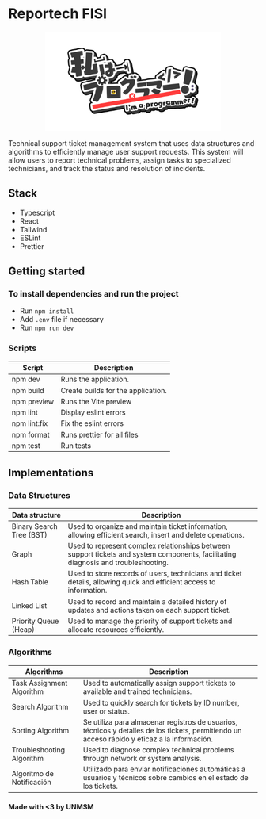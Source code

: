 # Reportech FISI

<div style="text-align:center;">
    <img src="src/assets/IamProgrammer!.png" height="200">
</div>

Technical support ticket management system that uses data structures and algorithms to efficiently manage user support requests. This system will allow users to report technical problems, assign tasks to specialized technicians, and track the status and resolution of incidents.

## Stack

- Typescript
- React
- Tailwind
- ESLint
- Prettier

## Getting started

### To install dependencies and run the project

- Run `npm install`
- Add `.env` file if necessary
- Run `npm run dev`

### Scripts

| Script       | Description                        |
| ------------ | ---------------------------------- |
| npm dev      | Runs the application.              |
| npm build    | Create builds for the application. |
| npm preview  | Runs the Vite preview              |
| npm lint     | Display eslint errors              |
| npm lint:fix | Fix the eslint errors              |
| npm format   | Runs prettier for all files        |
| npm test     | Run tests                          |

## Implementations

### Data Structures

| Data structure           | Description                                                                                                                        |
| ------------------------ | ---------------------------------------------------------------------------------------------------------------------------------- |
| Binary Search Tree (BST) | Used to organize and maintain ticket information, allowing efficient search, insert and delete operations.                         |
| Graph                    | Used to represent complex relationships between support tickets and system components, facilitating diagnosis and troubleshooting. |
| Hash Table               | Used to store records of users, technicians and ticket details, allowing quick and efficient access to information.                |
| Linked List              | Used to record and maintain a detailed history of updates and actions taken on each support ticket.                                |
| Priority Queue (Heap)    | Used to manage the priority of support tickets and allocate resources efficiently.                                                 |

### Algorithms

| Algorithms                | Description                                                                                                                                  |
| ------------------------- | -------------------------------------------------------------------------------------------------------------------------------------------- |
| Task Assignment Algorithm | Used to automatically assign support tickets to available and trained technicians.                                                           |
| Search Algorithm          | Used to quickly search for tickets by ID number, user or status.                                                                             |
| Sorting Algorithm         | Se utiliza para almacenar registros de usuarios, técnicos y detalles de los tickets, permitiendo un acceso rápido y eficaz a la información. |
| Troubleshooting Algorithm | Used to diagnose complex technical problems through network or system analysis.                                                              |
| Algoritmo de Notificación | Utilizado para enviar notificaciones automáticas a usuarios y técnicos sobre cambios en el estado de los tickets.                            |

#### Made with <3 by UNMSM
